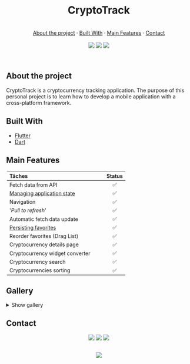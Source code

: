 <p align="center">
  <!--<img src="img/readme-pic.png" alt="Logo" width="800" height="500">-->

  <h1 align="center"> CryptoTrack </h1>

  <p align="center">
    <br />
    <a href="#about-the-project">About the project</a>
    ·
    <a href="#built-with">Built With</a>
    ·
    <a href="#main-features">Main Features</a>
    ·
    <!--<a href="#getting-started">Getting Started</a>
    .-->
    <!--<a href="#gallery">Gallery</a>
    . -->
    <a href="#contact">Contact</a>
    <br>
    <br>
    <a href="https://www.linkedin.com/in/victor-combat/" target="_blank"><img src="https://img.shields.io/badge/LinkedIn-0d1117?style=for-the-badge&logo=linkedin&logoColor=0077B5"></a>
  <a href="https://github.com/VictorCombat" target="_blank"><img src="https://img.shields.io/badge/GitHub-0d1117?style=for-the-badge&logo=github&logoColor=white"></a>
  <a href="mailto:victor.cmbt@gmail.com" target="_blank"><img src="https://img.shields.io/badge/Gmail-0d1117?style=for-the-badge&logo=gmail&logoColor=D14836"></a>
  </p>
</p>

<br>

<!-- ABOUT THE PROJECT -->
## About the project

CryptoTrack is a cryptocurrency tracking application.
The purpose of this personal project is to learn how to develop a mobile application with a cross-platform framework.

<!-- BUILT WITH -->
## Built With

* [Flutter](https://flutter.dev/)
* [Dart](https://dart.dev/)

<!-- MAIN FEATURES -->
## Main Features

<div style="margin-left: auto;
    margin-right: auto;
    width: 500px">

   | <div style="width: 250px"> Tâches </div>                                                                      | Status                    |
   | :---                                                                                                          |           :---:           |
   | Fetch data from API                                                                                           |     :white_check_mark:    |
   | [Managing application state](https://flutter.dev/docs/development/data-and-backend/state-mgmt/simple)         |     :white_check_mark:    |
   | Navigation                                                                                                    |     :white_check_mark:    |
   | '_Pull to refresh_'                                                                                           |     :white_check_mark:    |
   | Automatic fetch data update                                                                                   |     :white_check_mark:    |
   | [Persisting favorites](http://flutterdevs.com/blog/using-sharedpreferences-in-flutter/)                       |     :white_check_mark:    |
   | Reorder favorites (Drag List)                                                                                 |     :white_check_mark:    |
   | Cryptocurrency details page                                                                                   |     :white_check_mark:    |
   | Cryptocurrency widget converter                                                                               |     :white_check_mark:    |
   | Cryptocurrency search                                                                                         |     :white_check_mark:    |
   | Cryptocurrencies sorting                                                                                      |     :white_check_mark:    |

</div>

<!-- GETTING STARTED -->
<!--## Getting Started-->

## Gallery

<details>
  <summary> Show gallery </summary>

   <img src="assets/app_img/cryptotrack-home-page-top.jpg" height="400">  <img src="assets/app_img/cryptotrack-home-page-bottom.jpg" height="400">  <img src="assets/app_img/cryptotrack-converter.jpg" height="400">  <img src="assets/app_img/cryptotrack-converter-crypto.jpg" height="400"> 
   <img src="assets/app_img/cryptotrack-converter-fiat.jpg" height="400">  <img src="assets/app_img/cryptotrack-fav-page.jpg" height="400"> <img src="assets/app_img/cryptotrack-fav-page-drag.jpg" height="400">  <img src="assets/app_img/cryptotrack-search-page.jpg" height="400"> 
   <img src="assets/app_img/cryptotrack-search-page-searching.jpg" height="400">  <img src="assets/app_img/cryptotrack-search-page-sort-modal.jpg" height="400">  <img src="assets/app_img/cryptotrack-details-page-1D.jpg" height="400"> <img src="assets/app_img/cryptotrack-details-page-6M.jpg" height="400"> 
  
  
</details>

<!-- CONTACT -->
## Contact

<p align="center">
  <a href="https://www.linkedin.com/in/victor-combat/" target="_blank"><img src="https://img.shields.io/badge/LinkedIn-0d1117?style=for-the-badge&logo=linkedin&logoColor=0077B5"></a>
  <a href="https://github.com/VictorCombat" target="_blank"><img src="https://img.shields.io/badge/GitHub-0d1117?style=for-the-badge&logo=github&logoColor=white"></a>
  <a href="mailto:victor.cmbt@gmail.com" target="_blank"><img src="https://img.shields.io/badge/Gmail-0d1117?style=for-the-badge&logo=gmail&logoColor=D14836"></a>
</p>

##
<p align="center">
  <a href="#"><img src="https://forthebadge.com/images/badges/built-with-love.svg"></a>
</p>
